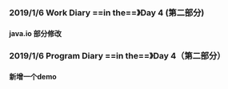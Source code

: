 ### 2019/1/6	Work Diary ==in the==》Day 4 (第二部分)

#### java.io	部分修改

### 2019/1/6	Program Diary	==in the==》Day 4（第二部分）

#### 新增一个demo